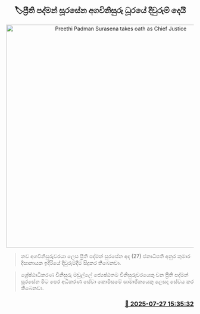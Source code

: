 <p align='center'><b><h2 align='center' title='Preethi Padman Surasena takes oath as Chief Justice'>🏷ප්‍රීති පද්මන් සූරසේන අගවිනිසුරු ධූරයේ දිවුරුම් දෙයි</h2></b></p>
<p align='center'><img src='https://helakuru.sgp1.cdn.digitaloceanspaces.com/esana/images/lib/preethi-padman-surasena.jpg' width='600' alt='Preethi Padman Surasena takes oath as Chief Justice'></p>

> නව අගවිනිසුරුවරයා ලෙස ප්‍රීති පද්මන් සූරසේන අද (27) ජනාධිපති අනුර කුමාර දිසානායක ඉදිරියේ දිවුරුම්දීම සිදුකර තිබෙනවා.

> ශ්‍රේෂ්ඨාධිකරණ විනිසුරු මඩුල්ලේ ජ්‍යෙෂ්ඨතම විනිසුරුවරයෙකු වන ප්‍රීති පද්මන් සූරසේන මීට පෙර අධිකරණ සේවා කොමිසමේ සාමාජිකයෙකු ලෙසද සේවය කර තිබෙනවා.



<h3 align='right'><a href='https://www.helakuru.lk/esana/p/112197/'>📅 2025-07-27 15:35:32</a></h3>
